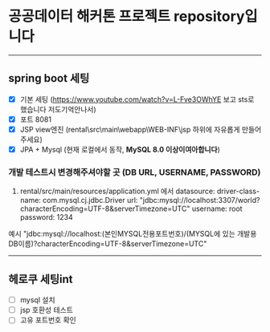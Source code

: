 # 공공데이터 해커톤 프로젝트 repository입니다
---------


## spring boot 세팅 
- [x] 기본 세팅 (https://www.youtube.com/watch?v=L-Fve3OWhYE 보고 sts로 했습니다 저도기억안나서) 
- [x] 포트 8081
- [x] JSP view엔진 (rental\src\main\webapp\WEB-INF\jsp 하위에 자유롭게 만들어주세요)
- [x] JPA + Mysql (현재 로컬에서 동작, **MySQL 8.0 이상이여아합니다**)

### 개발 테스트시 변경해주셔야할 곳 (DB URL, USERNAME, PASSWORD)
1. rental/src/main/resources/application.yml 에서 
 datasource:
    driver-class-name: com.mysql.cj.jdbc.Driver
    url: "jdbc:mysql://localhost:3307/world?characterEncoding=UTF-8&serverTimezone=UTC"
    username: root
    password: 1234 

예시 "jdbc:mysql://localhost:(본인MYSQL전용포트번호)/(MYSQL에 있는 개발용 DB이름)?characterEncoding=UTF-8&serverTimezone=UTC"


----------------
## 헤로쿠 세팅int
- [ ] mysql 설치
- [ ] jsp 호환성 테스트
- [ ] 고유 포트번호 확인
